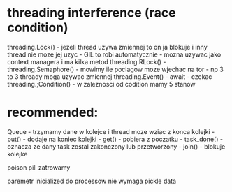 # threading interference (race condition)
threading.Lock() - jezeli thread uzywa zmiennej to on ja blokuje i inny thread nie moze jej uzyc - GIL to robi automatycznie - mozna uzywac jako context managera i ma kilka metod
threading.RLock() - 
threading.Semaphore() - mowimy ile pociagow moze wjechac na tor - np 3 to 3 thready moga uzywac zmiennej
threading.Event() - await - czekac 
threading.;Condition() - w zaleznosci od codition mamy 5 stanow


# recommended:
Queue - trzymamy dane w kolejce i thread moze wziac z konca kolejki
    - put() - dodaje na koniec kolejki
    - get() - pobiera z poczatku 
    - task_done() - oznacza ze dany task zostal zakonczony lub przetworzony
    - join() - blokuje kolejke 

poison pill zatrowamy 

paremetr inicialized do processow nie wymaga  pickle data